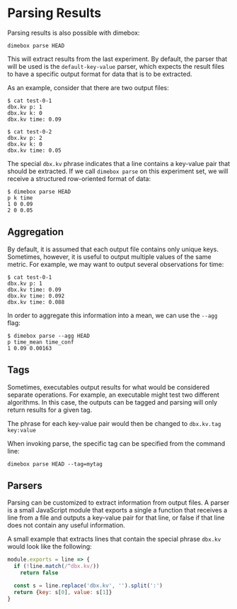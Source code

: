 Parsing Results
===
Parsing results is also possible with dimebox:
```
dimebox parse HEAD
```
This will extract results from the last experiment. By default, the parser that will be used is the ```default-key-value``` parser, which expects the result files to have a specific output format for data that is to be extracted.

As an example, consider that there are two output files:

```
$ cat test-0-1
dbx.kv p: 1
dbx.kv k: 0
dbx.kv time: 0.09

$ cat test-0-2
dbx.kv p: 2
dbx.kv k: 0
dbx.kv time: 0.05
```

The special ```dbx.kv``` phrase indicates that a line contains a key-value pair that should be extracted. If we call ```dimebox parse``` on this experiment set, we will receive a structured row-oriented format of data:

```
$ dimebox parse HEAD
p k time
1 0 0.09
2 0 0.05
```

Aggregation
---
By default, it is assumed that each output file contains only unique keys. Sometimes, however, it is useful to output multiple values of the same metric. For example, we may want to output several observations for time:

```
$ cat test-0-1
dbx.kv p: 1
dbx.kv time: 0.09
dbx.kv time: 0.092
dbx.kv time: 0.088
```

In order to aggregate this information into a mean, we can use the `--agg` flag:

```
$ dimebox parse --agg HEAD
p time_mean time_conf
1 0.09 0.00163
```

Tags
---
Sometimes, executables output results for what would be considered separate operations. For example, an executable might test two different algorithms. In this case, the outputs can be tagged and parsing will only return results for a given tag.

The phrase for each key-value pair would then be changed to ```dbx.kv.tag key:value```

When invoking parse, the specific tag can be specified from the command line:
```
dimebox parse HEAD --tag=mytag
```

Parsers
---

Parsing can be customized to extract information from output files. A parser is a small JavaScript module that exports a single a function that receives a line from a file and outputs a key-value pair for that line, or false if that line does not contain any useful information.

A small example that extracts lines that contain the special phrase ```dbx.kv``` would look like the following:
```javascript
module.exports = line => {
  if (!line.match(/^dbx.kv/))
    return false

  const s = line.replace('dbx.kv', '').split(':')
  return {key: s[0], value: s[1]}
}
```
